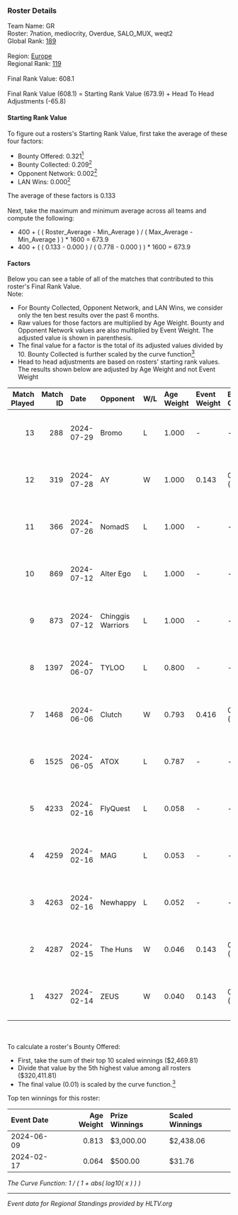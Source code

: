 ### Roster Details<br />
Team Name: GR<br />
Roster: 7nation, mediocrity, Overdue, SALO_MUX, weqt2<br />
Global Rank: [189](../standings_global.md)<br />
<br />
Region: [Europe]( ../standings_europe.md)<br />
Regional Rank: [119]( ../standings_europe.md)<br />
<br />
Final Rank Value:  608.1<br />
<br />
Final Rank Value (608.1) = Starting Rank Value (673.9) + Head To Head Adjustments (-65.8)<br />

#### Starting Rank Value<br />
To figure out a rosters's Starting Rank Value, first take the average of these four factors:<br />
- Bounty Offered: 0.321[<sup>1</sup>](#table2)
- Bounty Collected: 0.209[<sup>2</sup>](#table1)
- Opponent Network: 0.002[<sup>2</sup>](#table1)
- LAN Wins: 0.000[<sup>2</sup>](#table1)

The average of these factors is 0.133<br />
<br />
Next, take the maximum and minimum average across all teams and compute the following:<br />
- 400 + ( ( Roster_Average - Min_Average ) / ( Max_Average - Min_Average ) ) * 1600 = 673.9
- 400 + ( ( 0.133 - 0.000 ) / ( 0.778 - 0.000 ) ) * 1600 = 673.9


#### Factors<br />
Below you can see a table of all of the matches that contributed to this roster's Final Rank Value.<br />
Note:<br />

- For Bounty Collected, Opponent Network, and LAN Wins, we consider only the ten best results over the past 6 months.
- Raw values for those factors are multiplied by Age Weight. Bounty and Opponent Network values are also multiplied by Event Weight. The adjusted value is shown in parenthesis.
- The final value for a factor is the total of its adjusted values divided by 10. Bounty Collected is further scaled by the curve function[<sup>3</sup>](#curveFunction)
- Head to head adjustments are based on rosters' starting rank values. The results shown below are adjusted by Age Weight and not Event Weight
<span id="table1"></span><br />


| Match Played | Match ID | Date       | Opponent          | W/L | Age Weight | Event Weight | Bounty Collected | Opponent Network | LAN Wins  | H2H Adj. | Roster                                        |
| -: | -: | :- | :- | :- | :- | :- | :- | :- | :- | -: | :- |
|           13 |      288 | 2024-07-29 | Bromo             | L   | 1.000      | -            | -                | -                | -         |   -19.94 | 7nation, mediocrity, Overdue, SALO_MUX, weqt2 |
|           12 |      319 | 2024-07-28 | AY                | W   | 1.000      | 0.143        | 0.000 (0.000)    | 0.000 (0.000)    | 0 (0.000) |     6.87 | 7nation, mediocrity, Overdue, SALO_MUX, weqt2 |
|           11 |      366 | 2024-07-26 | NomadS            | L   | 1.000      | -            | -                | -                | -         |   -20.71 | 7nation, mediocrity, Overdue, SALO_MUX, weqt2 |
|           10 |      869 | 2024-07-12 | Alter Ego         | L   | 1.000      | -            | -                | -                | -         |   -21.64 | 7nation, mediocrity, Runnin, SALO_MUX, weqt2  |
|            9 |      873 | 2024-07-12 | Chinggis Warriors | L   | 1.000      | -            | -                | -                | -         |    -9.08 | 7nation, mediocrity, Runnin, SALO_MUX, weqt2  |
|            8 |     1397 | 2024-06-07 | TYLOO             | L   | 0.800      | -            | -                | -                | -         |    -6.24 | mediocrity, qqGOD, SALO_MUX, uwrr, weqt2      |
|            7 |     1468 | 2024-06-06 | Clutch            | W   | 0.793      | 0.416        | 0.005 (0.002)    | 0.060 (0.020)    | 0 (0.000) |    12.83 | mediocrity, qqGOD, SALO_MUX, uwrr, weqt2      |
|            6 |     1525 | 2024-06-05 | ATOX              | L   | 0.787      | -            | -                | -                | -         |    -5.81 | mediocrity, qqGOD, Runnin, SALO_MUX, weqt2    |
|            5 |     4233 | 2024-02-16 | FlyQuest          | L   | 0.058      | -            | -                | -                | -         |    -0.12 | mediocrity, qqGOD, Reminder, SALO_MUX, weqt2  |
|            4 |     4259 | 2024-02-16 | MAG               | L   | 0.053      | -            | -                | -                | -         |    -1.25 | mediocrity, qqGOD, Reminder, SALO_MUX, weqt2  |
|            3 |     4263 | 2024-02-16 | Newhappy          | L   | 0.052      | -            | -                | -                | -         |    -1.19 | mediocrity, qqGOD, Reminder, SALO_MUX, weqt2  |
|            2 |     4287 | 2024-02-15 | The Huns          | W   | 0.046      | 0.143        | 0.000 (0.000)    | 0.002 (0.000)    | 0 (0.000) |     0.26 | mediocrity, qqGOD, Reminder, SALO_MUX, weqt2  |
|            1 |     4327 | 2024-02-14 | ZEUS              | W   | 0.040      | 0.143        | 0.000 (0.000)    | 0.000 (0.000)    | 0 (0.000) |     0.22 | mediocrity, qqGOD, Reminder, SALO_MUX, weqt2  |

<br />
<span id="table2"></span><br />
To calculate a roster's Bounty Offered:<br />

- First, take the sum of their top 10 scaled winnings ($2,469.81)
- Divide that value by the 5th highest value among all rosters ($320,411.81)
- The final value (0.01) is scaled by the curve function.[<sup>3</sup>](#curveFunction)

Top ten winnings for this roster:<br />

| Event Date | Age Weight | Prize Winnings | Scaled Winnings |
| :- | -: | :- | :- |
| 2024-06-09 |      0.813 | $3,000.00      | $2,438.06       |
| 2024-02-17 |      0.064 | $500.00        | $31.76          |


<span id="curveFunction"></span>_The Curve Function: 1 / ( 1 + abs( log10( x ) ) )_<br />

---
_Event data for Regional Standings provided by HLTV.org_<br />

